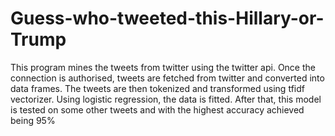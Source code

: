 # Guess-who-tweeted-this-Hillary-or-Trump
This program mines the tweets from twitter using the twitter api.
Once the connection is authorised, tweets are fetched from twitter and converted into data frames.
The tweets are then tokenized and transformed using tfidf vectorizer.
Using logistic regression, the data is fitted.
After that, this model is tested on some other tweets and with the highest accuracy achieved being 95%
